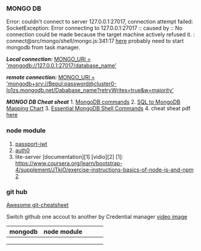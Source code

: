 ### MONGO DB
Error: couldn't connect to server 127.0.0.1:27017, connection attempt failed: SocketException: Error connecting to 127.0.0.1:27017 :: caused by :: No connection could be made because the target machine actively refused it. :
connect@src/mongo/shell/mongo.js:341:17 [here](https://www.youtube.com/watch?v=xgpGmi0EgcA) probably need to start mongodb from task manager.

***Local connection:*** <ins>MONGO_URI = 'mongodb://127.0.0.1:27017/database_name'</ins> 

***remote connection:*** <ins>MONGO_URI = 'mongodb+srv://Bepul:password@cluster0-lo1zs.mongodb.net/Dababase_name?retryWrites=true&w=majority'</ins>

***MONGO DB Cheat sheat*** 1. [MongoDB commands](https://gist.github.com/ondrejsika/ded2a9a22c96cda7098d69b5f158cd8a) 2. [SQL to MongoDB Mapping Chart](https://gist.github.com/aponxi/4380516) 3. [Essential MongoDB Shell Commands](https://www.opentechguides.com/how-to/article/mongodb/118/mongodb-cheatsheat.html) 4. cheat sheat pdf [here](https://github.com/Bepul-Hossain/my-regular-learning/blob/master/assets/pdf/MongoDB-CheatSheet-v1_0.pdf)

### node module
1. [passport-jwt](https://www.npmjs.com/package/passport-jwt)
2. [auth0](https://www.youtube.com/watch?v=QcO8hzIC79A)
3. lite-server [documentation][1] [vidio][2]
[1]: https://www.coursera.org/learn/bootstrap-4/supplement/JTkjO/exercise-instructions-basics-of-node-js-and-npm
[2](https://www.coursera.org/learn/bootstrap-4/lecture/L3Q8S/exercise-video-basics-of-node-js-and-npm)

### git hub
[Awesome git-cheatsheet](http://ndpsoftware.com/git-cheatsheet.html#loc=local_repo)

Switch github one accout to another by Credential manager [video ](https://www.youtube.com/watch?v=aSTTJd5JMXg) [  image](assets/image/credential_manager.png)

|  mongodb |  node module |   |   |   |
|---|---|---|---|---|
|   |   |   |   |   |
|   |   |   |   |   |
|   |   |   |   |   |